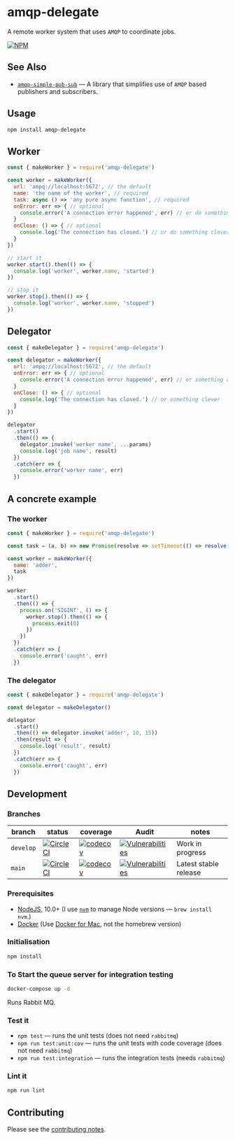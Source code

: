 # amqp-delegate

A remote worker system that uses `AMQP` to coordinate jobs.

[![NPM](https://nodei.co/npm/amqp-delegate.png)](https://nodei.co/npm/amqp-delegate/)

## See Also

- [`amqp-simple-pub-sub`](https://github.com/davesag/amqp-simple-pub-sub) — A library that simplifies use of `AMQP` based publishers and subscribers.

## Usage

```sh
npm install amqp-delegate
```

## Worker

```js
const { makeWorker } = require('amqp-delegate')

const worker = makeWorker({
  url: 'ampq://localhost:5672', // the default
  name: 'the name of the worker', // required
  task: async () => 'any pure async function', // required
  onError: err => { // optional
    console.error('A connection error happened', err) // or do something clever
  }
  onClose: () => { // optional
    console.log('The connection has closed.') // or do something clever
  }
})

// start it
worker.start().then(() => {
  console.log('worker', worker.name, 'started')
})

// stop it
worker.stop().then(() => {
  console.log('worker', worker.name, 'stopped')
})
```

## Delegator

```js
const { makeDelegator } = require('amqp-delegate')

const delegator = makeWorker({
  url: 'ampq://localhost:5672', // the default
  onError: err => { // optional
    console.error('A connection error happened', err) // or something clever
  }
  onClose: () => { // optional
    console.log('The connection has closed.') // or something clever
  }
})

delegator
  .start()
  .then(() => {
    delegator.invoke('worker name', ...params)
    console.log('job name', result)
  })
  .catch(err => {
    console.error('worker name', err)
  })
```

## A concrete example

### The worker

```js
const { makeWorker } = require('amqp-delegate')

const task = (a, b) => new Promise(resolve => setTimeout(() => resolve(a + b), 10))

const worker = makeWorker({
  name: 'adder',
  task
})

worker
  .start()
  .then(() => {
    process.on('SIGINT', () => {
      worker.stop().then(() => {
        process.exit(0)
      })
    })
  })
  .catch(err => {
    console.error('caught', err)
  })
```

### The delegator

```js
const { makeDelegator } = require('amqp-delegate')

const delegator = makeDelegator()

delegator
  .start()
  .then(() => delegator.invoke('adder', 10, 15))
  .then(result => {
    console.log('result', result)
  })
  .catch(err => {
    console.error('caught', err)
  })
```

## Development

### Branches

<!-- prettier-ignore -->
| branch | status | coverage | Audit | notes |
| ------ | ------ | -------- | ----- | ----- |
| `develop` | [![CircleCI](https://circleci.com/gh/davesag/amqp-delegate/tree/develop.svg?style=svg)](https://circleci.com/gh/davesag/amqp-delegate/tree/develop) | [![codecov](https://codecov.io/gh/davesag/amqp-delegate/branch/develop/graph/badge.svg)](https://codecov.io/gh/davesag/amqp-delegate) | [![Vulnerabilities](https://snyk.io/test/github/davesag/amqp-delegate/develop/badge.svg)](https://snyk.io/test/github/davesag/amqp-delegate/develop) | Work in progress |
| `main` | [![CircleCI](https://circleci.com/gh/davesag/amqp-delegate/tree/main.svg?style=svg)](https://circleci.com/gh/davesag/amqp-delegate/tree/main) | [![codecov](https://codecov.io/gh/davesag/amqp-delegate/branch/main/graph/badge.svg)](https://codecov.io/gh/davesag/amqp-delegate) | [![Vulnerabilities](https://snyk.io/test/github/davesag/amqp-delegate/main/badge.svg)](https://snyk.io/test/github/davesag/amqp-delegate/main) | Latest stable release |

### Prerequisites

- [NodeJS](htps://nodejs.org), 10.0+ (I use [`nvm`](https://github.com/creationix/nvm) to manage Node versions — `brew install nvm`.)
- [Docker](https://www.docker.com) (Use [Docker for Mac](https://docs.docker.com/docker-for-mac/), not the homebrew version)

### Initialisation

```sh
npm install
```

### To Start the queue server for integration testing

```sh
docker-compose up -d
```

Runs Rabbit MQ.

### Test it

- `npm test` — runs the unit tests (does not need `rabbitmq`)
- `npm run test:unit:cov` — runs the unit tests with code coverage (does not need `rabbitmq`)
- `npm run test:integration` — runs the integration tests (needs `rabbitmq`)

### Lint it

```sh
npm run lint
```

## Contributing

Please see the [contributing notes](CONTRIBUTING.md).

